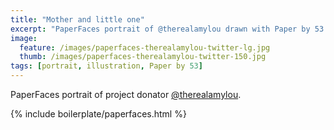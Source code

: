 ```yaml
---
title: "Mother and little one"
excerpt: "PaperFaces portrait of @therealamylou drawn with Paper by 53 on an iPad."
image: 
  feature: /images/paperfaces-therealamylou-twitter-lg.jpg
  thumb: /images/paperfaces-therealamylou-twitter-150.jpg
tags: [portrait, illustration, Paper by 53]
---
```


PaperFaces portrait of project donator [@therealamylou](http://twitter.com/therealamylou).

{% include boilerplate/paperfaces.html %}